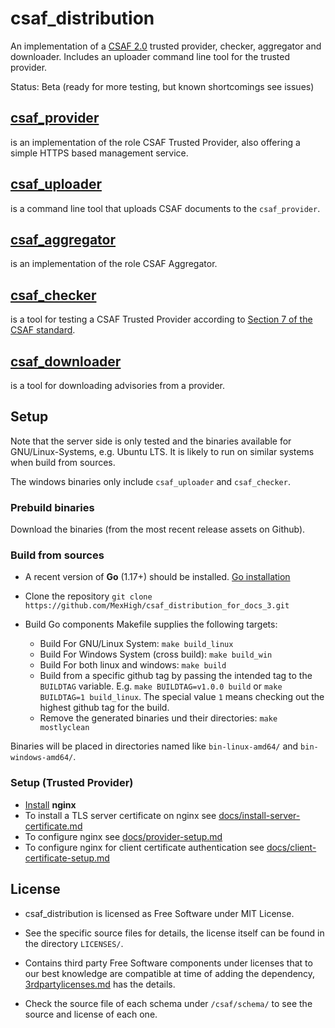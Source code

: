 # csaf_distribution

An implementation of a [CSAF 2.0](https://docs.oasis-open.org/csaf/csaf/v2.0/csd02/csaf-v2.0-csd02.html) trusted provider, checker, aggregator and downloader. Includes an uploader command line tool for the trusted provider.

Status: Beta (ready for more testing, but known shortcomings see issues)


## [csaf_provider](docs/csaf_provider.md)
is an implementation of the role CSAF Trusted Provider, also offering
a simple HTTPS based management service.

## [csaf_uploader](docs/csaf_uploader.md)
is a command line tool that uploads CSAF documents to the `csaf_provider`.

## [csaf_aggregator](docs/csaf_aggregator.md)
is an implementation of the role CSAF Aggregator.

## [csaf_checker](docs/csaf_checker.md)
is a tool for testing a CSAF Trusted Provider according to [Section 7 of the CSAF standard](https://docs.oasis-open.org/csaf/csaf/v2.0/csaf-v2.0.html#7-distributing-csaf-documents).

## [csaf_downloader](docs/csaf_downloader.md)
is a tool for downloading advisories from a provider.

## Setup
Note that the server side is only tested
and the binaries available for GNU/Linux-Systems, e.g. Ubuntu LTS.
It is likely to run on similar systems when build from sources.

The windows binaries only include `csaf_uploader` and `csaf_checker`.

### Prebuild binaries

Download the binaries (from the most recent release assets on Github).


### Build from sources

- A recent version of **Go** (1.17+) should be installed. [Go installation](https://go.dev/doc/install)

- Clone the repository `git clone https://github.com/MexHigh/csaf_distribution_for_docs_3.git `

- Build Go components Makefile supplies the following targets:
	- Build For GNU/Linux System: `make build_linux`
	- Build For Windows System (cross build): `make build_win`
    - Build For both linux and windows: `make build`
	- Build from a specific github tag by passing the intended tag to the `BUILDTAG` variable.
	   E.g. `make BUILDTAG=v1.0.0 build` or `make BUILDTAG=1 build_linux`.
     The special value `1` means checking out the highest github tag for the build.
    - Remove the generated binaries und their directories: `make mostlyclean`

Binaries will be placed in directories named like `bin-linux-amd64/` and `bin-windows-amd64/`.


### Setup (Trusted Provider)

- [Install](https://nginx.org/en/docs/install.html) **nginx**
- To install a TLS server certificate on nginx see [docs/install-server-certificate.md](docs/install-server-certificate.md)
- To configure nginx see [docs/provider-setup.md](docs/provider-setup.md)
- To configure nginx for client certificate authentication see [docs/client-certificate-setup.md](docs/client-certificate-setup.md)


## License

- csaf_distribution is licensed as Free Software under MIT License.

- See the specific source files
  for details, the license itself can be found in the directory `LICENSES/`.

- Contains third party Free Software components under licenses that to our best knowledge are compatible at time of adding the dependency, [3rdpartylicenses.md](3rdpartylicenses.md) has the details.

- Check the source file of each schema under `/csaf/schema/` to see the source and license of each one.
